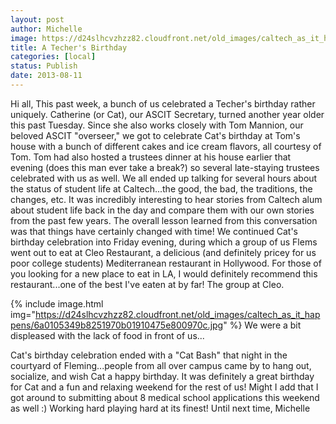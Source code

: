 ```yaml
---
layout: post
author: Michelle
image: https://d24slhcvzhzz82.cloudfront.net/old_images/caltech_as_it_happens/6a0105349b8251970b01910475e7c2970c.jpg
title: A Techer's Birthday 
categories: [local]
status: Publish
date: 2013-08-11
---
```


Hi all,
This past week, a bunch of us celebrated a Techer's birthday rather uniquely. Catherine (or Cat), our ASCIT Secretary, turned another year older this past Tuesday. Since she also works closely with Tom Mannion, our beloved ASCIT "overseer," we got to celebrate Cat's birthday at Tom's house with a bunch of different cakes and ice cream flavors, all courtesy of Tom. Tom had also hosted a trustees dinner at his house earlier that evening (does this man ever take a break?) so several late-staying trustees celebrated with us as well. We all ended up talking for several hours about the status of student life at Caltech...the good, the bad, the traditions, the changes, etc. It was incredibly interesting to hear stories from Caltech alum about student life back in the day and compare them with our own stories from the past few years. The overall lesson learned from this conversation was that things have certainly changed with time!
We continued Cat's birthday celebration into Friday evening, during which a group of us Flems went out to eat at Cleo Restaurant, a delicious (and definitely pricey for us poor college students) Mediterranean restaurant in Hollywood. For those of you looking for a new place to eat in LA, I would definitely recommend this restaurant...one of the best I've eaten at by far!
The group at Cleo.


{% include image.html img="https://d24slhcvzhzz82.cloudfront.net/old_images/caltech_as_it_happens/6a0105349b8251970b01910475e800970c.jpg" %}
We were a bit displeased with the lack of food in front of us...

Cat's birthday celebration ended with a "Cat Bash" that night in the courtyard of Fleming...people from all over campus came by to hang out, socialize, and wish Cat a happy birthday. It was definitely a great birthday for Cat and a fun and relaxing weekend for the rest of us! Might I add that I got around to submitting about 8 medical school applications this weekend as well :) Working hard playing hard at its finest!
Until next time,
Michelle
